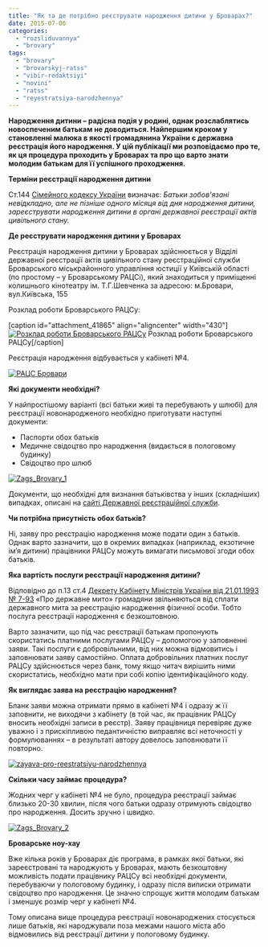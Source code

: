 ```yaml
---
title: "Як та де потрібно реєструвати народження дитини у Броварах?"
date: 2015-07-06
categories: 
  - "rozsliduvannya"
  - "brovary"
tags: 
  - "brovary"
  - "brovarskyj-ratss"
  - "vibir-redaktsiyi"
  - "novini"
  - "ratss"
  - "reyestratsiya-narodzhennya"
---
```


**Народження дитини – радісна подія у родині, однак розслаблятись новоспеченим батькам не доводиться. Найпершим кроком у становленні малюка в якості громадянина України є державна реєстрація його народження. У цій публікації ми розповідаємо про те, як ця процедура проходить у Броварах та про що варто знати молодим батькам для її успішного проходження.**

**Терміни реєстрації народження дитини**

Ст.144 [Сімейного кодексу України](http://zakon4.rada.gov.ua/laws/show/2947-14/page3) визначає: _Батьки зобов'язані невідкладно, але не пізніше одного місяця від дня народження дитини, зареєструвати народження дитини в органі державної реєстрації актів цивільного стану._

**Де реєструвати народження дитини у Броварах**

Реєстрація народження дитини у Броварах здійснюється у Відділі державної реєстрації актів цивільного стану реєстраційної служби Броварського міськрайонного управління юстиції у Київській області (по простому – у Броварському РАЦСі), який знаходиться у приміщенні колишнього кінотеатру ім. Т.Г.Шевченка за адресою: м.Бровари, вул.Київська, 155

Розклад роботи Броварського РАЦСу:

\[caption id="attachment\_41865" align="aligncenter" width="430"\][![Розклад роботи Броварського РАЦСу](https://mpz.brovary.org/wp-content/uploads/2015/07/Rozklad_Roboty_Zags_Brovary.jpg)](https://mpz.brovary.org/wp-content/uploads/2015/07/Rozklad_Roboty_Zags_Brovary.jpg) Розклад роботи Броварського РАЦСу\[/caption\]

Реєстрація народження відбувається у кабінеті №4.

[![РАЦС Бровари](https://mpz.brovary.org/wp-content/uploads/2015/07/Zags_Brovary_5.jpg "РАЦС Бровари")](https://mpz.brovary.org/wp-content/uploads/2015/07/Zags_Brovary_5.jpg)

**Які документи необхідні?**

У найпростішому варіанті (всі батьки живі та перебувають у шлюбі) для реєстрації новонародженого необхідно приготувати наступні документи:

- Паспорти обох батьків
- Медичне свідоцтво про народження (видається в пологовому будинку)
- Свідоцтво про шлюб

[![Zags_Brovary_1](https://mpz.brovary.org/wp-content/uploads/2015/07/Zags_Brovary_1.jpg)](https://mpz.brovary.org/wp-content/uploads/2015/07/Zags_Brovary_1.jpg)

Документи, що необхідні для визнання батьківства у інших (складніших) випадках, описані на [сайті Державної реєстраційної служби](http://www.drsu.gov.ua/show/70).

**Чи потрібна присутність обох батьків?**

Ні, заяву про реєстрацію народження може подати один з батьків. Однак варто зазначити, що в окремих випадках (наприклад, екзотичне ім’я дитини) працівники РАЦСу можуть вимагати письмової згоди обох батьків.

**Яка вартість послуги реєстрації народження дитини?**

Відповідно до п.13 ст.4 [Декрету Кабінету Міністрів України від 21.01.1993 № 7-93](http://zakon4.rada.gov.ua/laws/show/7-93) «Про державне мито» громадяни звільняються від сплати державного мита за реєстрацію народження фізичної особи. Тобто послуга реєстрації народження є безкоштовною.

Варто зазначити, що під час реєстрації батькам пропонують скористатись платними послугами РАЦСу – допомогою у заповненні заяви. Такі послуги є добровільними, від них можна відмовитись і заповнювати заяву самостійно. Оплата добровільних платних послуг РАЦСу здійснюється через банк, тому якщо читач вирішить ними скористатись, необхідно мати при собі копію ідентифікаційного коду.

**Як виглядає заява на реєстрацію народження?**

Бланк заяви можна отримати прямо в кабінеті №4 і одразу ж її заповнити, не виходячи з кабінету (в той час, як працівник РАЦСу вносить необхідні записи в реєстр). Заяву працівниця перевіряє дуже уважно і з прискіпливою педантичністю виправляє всі неточності у формулюваннях – в результаті автору довелось заповнювати її повторно.

[![zayava-pro-reestratsiyu-narodzhennya](https://mpz.brovary.org/wp-content/uploads/2015/07/zayava-pro-reestratsiyu-narodzhennya.jpg)](https://mpz.brovary.org/wp-content/uploads/2015/07/zayava-pro-reestratsiyu-narodzhennya.jpg)

**Скільки часу займає процедура?**

Жодних черг у кабінеті №4 не було, процедура реєстрації займає близько 20-30 хвилин, після чого батьки одразу отримують свідоцтво про народження. Досить зручно і швидко.

[![Zags_Brovary_2](https://mpz.brovary.org/wp-content/uploads/2015/07/Zags_Brovary_2.jpg)](https://mpz.brovary.org/wp-content/uploads/2015/07/Zags_Brovary_2.jpg)

**Броварське ноу-хау**

Вже кілька років у Броварах діє програма, в рамках якої батьки, які зареєстровані та народжують у Броварах, мають безкоштовну можливість подати працівнику РАЦСу всі необхідні документи, перебуваючи у пологовому будинку, і одразу після виписки отримати свідоцтво про народження. Це значно спрощує життя молодим батькам і зменшує розмір черг у кабінеті №4.

Тому описана вище процедура реєстрації новонароджених стосується лише батьків, які народжували поза межами нашого міста або відмовились від реєстрації дитини у пологовому будинку.
